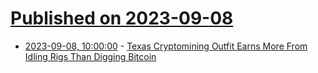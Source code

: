 # [Published on 2023-09-08](index.md)

* [2023-09-08, 10:00:00](https://slashdot.org/story/23/09/08/0556225/texas-cryptomining-outfit-earns-more-from-idling-rigs-than-digging-bitcoin?utm_source=rss1.0mainlinkanon&utm_medium=feed) - [Texas Cryptomining Outfit Earns More From Idling Rigs Than Digging Bitcoin](https://slashdot.org/story/23/09/08/0556225/texas-cryptomining-outfit-earns-more-from-idling-rigs-than-digging-bitcoin?utm_source=rss1.0mainlinkanon&utm_medium=feed)
